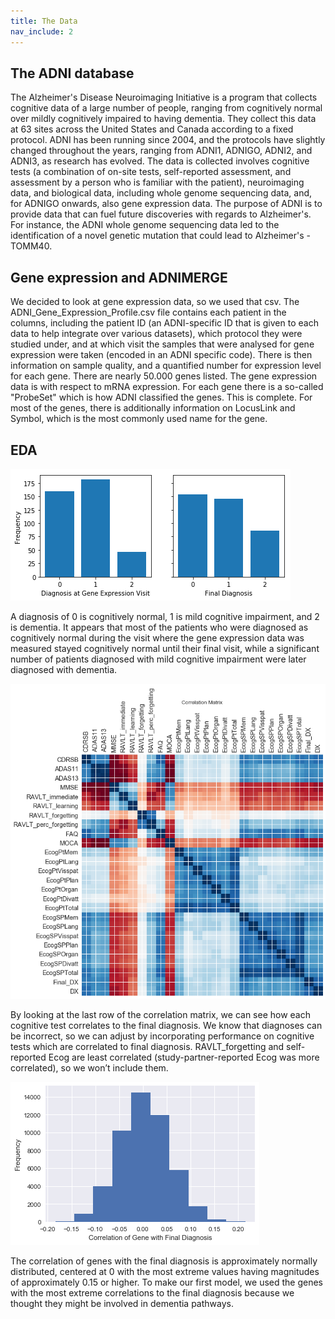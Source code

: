 ```yaml
---
title: The Data
nav_include: 2
---
```


The ADNI database
-------------

The Alzheimer's Disease Neuroimaging Initiative is a program that collects cognitive data of a large number of people, ranging from cognitively normal over mildly cognitively impaired to having dementia. They collect this data at 63 sites across the United States and Canada according to a fixed protocol. ADNI has been running since 2004, and the protocols have slightly changed throughout the years, ranging from ADNI1, ADNIGO, ADNI2, and ADNI3, as research has evolved. The data is collected involves cognitive tests (a combination of on-site tests, self-reported assessment, and assessment by a person who is familiar with the patient), neuroimaging data, and biological data, including whole genome sequencing data, and, for ADNIGO onwards, also gene expression data. The purpose of ADNI is to provide data that can fuel future discoveries with regards to Alzheimer's. For instance, the ADNI whole genome sequencing data led to the identification of a novel genetic mutation that could lead to Alzheimer's - TOMM40.


Gene expression and ADNIMERGE
-------------
We decided to look at gene expression data, so we used that csv. The ADNI_Gene_Expression_Profile.csv file contains each patient in the columns, including the patient ID (an ADNI-specific ID that is given to each data to help integrate over various datasets), which protocol they were studied under, and at which visit the samples that were analysed for gene expression were taken (encoded in an ADNI specific code). There is then information on sample quality, and a quantified number for expression level for each gene. There are nearly 50.000 genes listed. The gene expression data is with respect to mRNA expression. For each gene there is a so-called "ProbeSet" which is how ADNI classified the genes. This is complete. For most of the genes, there is additionally information on LocusLink and Symbol, which is the most commonly used name for the gene.


EDA
-------------

![dx to final](images/EDA_24_1.png)

A diagnosis of 0 is cognitively normal, 1 is mild cognitive impairment, and 2 is dementia. It appears that most of the patients who were diagnosed as cognitively normal during the visit where the gene expression data was measured stayed cognitively normal until their final visit, while a significant number of patients diagnosed with mild cognitive impairment were later diagnosed with dementia.

![corr_matrix](images/EDA_34_2.png)

By looking at the last row of the correlation matrix, we can see how each cognitive test correlates to the final diagnosis. We know that diagnoses can be incorrect, so we can adjust by incorporating performance on cognitive tests which are correlated to final diagnosis. RAVLT_forgetting and self-reported Ecog are least correlated (study-partner-reported Ecog was more correlated), so we won’t include them.

![correlations](images/EDA_11_0.png)

The correlation of genes with the final diagnosis is approximately normally distributed, centered at 0 with the most extreme values having magnitudes of approximately 0.15 or higher. To make our first model, we used the genes with the most extreme correlations to the final diagnosis because we thought they might be involved in dementia pathways.
